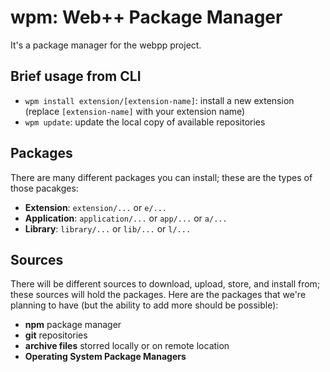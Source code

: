 # wpm: Web++ Package Manager
It's a package manager for the webpp project.

## Brief usage from CLI

* `wpm install extension/[extension-name]`: install a new extension (replace `[extension-name]` with your extension name)
* `wpm update`: update the local copy of available repositories


## Packages
There are many different packages you can install; these are the types of those pacakges:

- **Extension**:     `extension/...`    or `e/...`
- **Application**:   `application/...`  or `app/...`  or `a/...`
- **Library**:       `library/...`      or `lib/...`  or `l/...`

## Sources
There will be different sources to download, upload, store, and install from;
these sources will hold the packages. Here are the packages that we're planning to
have (but the ability to add more should be possible):

- __npm__ package manager
- __git__ repositories
- __archive files__ storred locally or on remote location
- __Operating System Package Managers__

